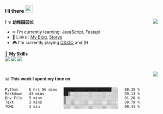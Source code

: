 ### Hi there <img src="https://media.giphy.com/media/hvRJCLFzcasrR4ia7z/giphy.gif" width="25px">

<a href="#">
  <img align="right" src="https://github-readme-stats.vercel.app/api?username=yzyyz1387&show_icons=true">

</a>

I'm **幼稚园园长**

- ✏ I’m currently learning: JavaScript, Fastapi
- 💬 Links : [My Blog](https://yzyyz.top), [Storys](https://storys.yzyyz.top)
- 🎮 I'm currently playing [CS:GO](https://store.steampowered.com/app/730/CounterStrike_Global_Offensive/) and [H

🌟 **My Skills**  
![](https://img.shields.io/badge/-Python-3e74a2?style=flat-square&logo=Python&logoColor=fff)
![](https://img.shields.io/badge/-HTML-339933?style=flat-square&logo=html&logoColor=fff)
![](https://img.shields.io/badge/-CSS-4fc08d?style=flat-square&logo=css&logoColor=fff)


<br>
<a href="#" style="">
  <img align="right" src="https://github-readme-stats.vercel.app/api/top-langs/?username=yzyyz1387&layout=compact">
</a>


📊 **This week I spent my time on**
<!--START_SECTION:waka-->
```text
Python     6 hrs 56 mins   ██████████████████████░░░   88.35 % 
Markdown   43 mins         ██▒░░░░░░░░░░░░░░░░░░░░░░   09.13 % 
Env File   5 mins          ▒░░░░░░░░░░░░░░░░░░░░░░░░   01.26 % 
Text       3 mins          ▒░░░░░░░░░░░░░░░░░░░░░░░░   00.79 % 
TOML       1 min           ░░░░░░░░░░░░░░░░░░░░░░░░░   00.41 % 
```
<!--END_SECTION:waka-->



